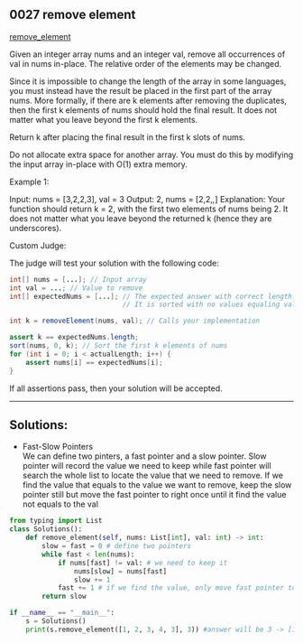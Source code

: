 ## 0027 remove element
[remove_element](https://leetcode.cn/problems/remove-element/)

Given an integer array nums and an integer val, remove all occurrences of val in nums in-place. The relative order of the elements may be changed.

Since it is impossible to change the length of the array in some languages, you must instead have the result be placed in the first part of the array nums. More formally, if there are k elements after removing the duplicates, then the first k elements of nums should hold the final result. It does not matter what you leave beyond the first k elements.

Return k after placing the final result in the first k slots of nums.

Do not allocate extra space for another array. You must do this by modifying the input array in-place with O(1) extra memory.

Example 1:

Input: nums = [3,2,2,3], val = 3
Output: 2, nums = [2,2,_,_]
Explanation: Your function should return k = 2, with the first two elements of nums being 2.
It does not matter what you leave beyond the returned k (hence they are underscores).

Custom Judge:

The judge will test your solution with the following code:

```java
int[] nums = [...]; // Input array
int val = ...; // Value to remove
int[] expectedNums = [...]; // The expected answer with correct length.
                            // It is sorted with no values equaling val.

int k = removeElement(nums, val); // Calls your implementation

assert k == expectedNums.length;
sort(nums, 0, k); // Sort the first k elements of nums
for (int i = 0; i < actualLength; i++) {
    assert nums[i] == expectedNums[i];
}
```
If all assertions pass, then your solution will be accepted.


---

## Solutions:

- Fast-Slow Pointers  
We can define two pinters, a fast pointer and a slow pointer. Slow pointer will record the value we need to keep while fast pointer will search the whole list to locate the value that we need to remove. If we find the value that equals to the value we want to remove, keep the slow pointer still but move the fast pointer to right once until it find the value not equals to the val

```python
from typing import List
class Solutions():
    def remove_element(self, nums: List[int], val: int) -> int:
        slow = fast = 0 # define two pointers
        while fast < len(nums):
            if nums[fast] != val: # we need to keep it
                nums[slow] = nums[fast]
                slow += 1
            fast += 1 # if we find the value, only move fast pointer to right once
        return slow

if __name__ == "__main__":
    s = Solutions()
    print(s.remove_element([1, 2, 3, 4, 3], 3)) #answer will be 3 -> [1,2,4,4,3] The list will be [1,2,4]
```
